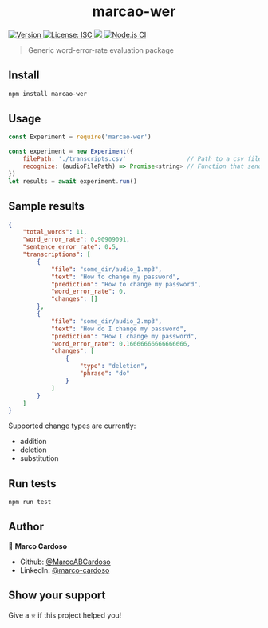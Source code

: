 <h1 align="center">marcao-wer</h1>
<p>
  <a href="https://www.npmjs.com/package/marcao-wer" target="_blank">
    <img alt="Version" src="https://img.shields.io/npm/v/marcao-wer.svg">
  </a>
  <a href="#" target="_blank">
    <img alt="License: ISC" src="https://img.shields.io/badge/License-ISC-yellow.svg" />
  </a>
  <a href="https://codecov.io/gh/MarcoABCardoso/marcao-wer">
    <img src="https://codecov.io/gh/MarcoABCardoso/marcao-wer/branch/master/graph/badge.svg?token=Y37C79MARF"/>
  </a>
  <a href="#" target="_blank">
    <img alt="Node.js CI" src="https://github.com/MarcoABCardoso/marcao-wer/workflows/Node.js%20CI/badge.svg" />
  </a>
</p>

> Generic word-error-rate evaluation package

## Install

```sh
npm install marcao-wer
```

## Usage

```js
const Experiment = require('marcao-wer')

const experiment = new Experiment({
    filePath: './transcripts.csv'                 // Path to a csv file with columns [audioFilePath, transcript]
    recognize: (audioFilePath) => Promise<string> // Function that sends input to a service, resolves transcript
})
let results = await experiment.run()
```

## Sample results

```json
{
    "total_words": 11,
    "word_error_rate": 0.90909091,
    "sentence_error_rate": 0.5,
    "transcriptions": [
        {
            "file": "some_dir/audio_1.mp3",
            "text": "How to change my password",
            "prediction": "How to change my password",
            "word_error_rate": 0,
            "changes": []
        },
        {
            "file": "some_dir/audio_2.mp3",
            "text": "How do I change my password",
            "prediction": "How I change my password",
            "word_error_rate": 0.16666666666666666,
            "changes": [
                {
                    "type": "deletion",
                    "phrase": "do"
                }
            ]
        }
    ]
}
```
Supported change types are currently:
- addition
- deletion
- substitution


## Run tests

```sh
npm run test
```

## Author

👤 **Marco Cardoso**

* Github: [@MarcoABCardoso](https://github.com/MarcoABCardoso)
* LinkedIn: [@marco-cardoso](https://linkedin.com/in/marco-cardoso)

## Show your support

Give a ⭐️ if this project helped you!